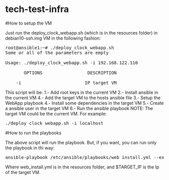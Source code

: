 # tech-test-infra

#How to setup the VM

Just run the deploy_clock_webapp.sh (which is in the resources folder) in debian10-ssh.img VM in the following fashion:
<pre>
root@ansible1:~# ./deploy_clock_webapp.sh
Some or all of the parameters are empty

Usage: ./deploy_clock_webapp.sh -i 192.168.122.110 

       OPTIONS                 DESCRIPTION

	-i                        IP target VM
</pre>

This script will be:
1.- Add root keys in the current VM
2.- Install ansible in the current VM
4.- Add the target VM to the hosts ansible file
3.- Setup the WebApp playbook
4.- Install some dependencies in the target VM
5.- Create a ansible user in the target VM
6.- Run the ansible playbook
NOTE: The target VM could be the current VM. For example:

<pre>
./deploy_clock_webapp.sh -i localhost
</pre>

#How to run the playbooks

The above script will run the playbook. But, if you want, you can run only the playbook in thi way:
<pre>
ansible-playbook /etc/ansible/playbooks/web_install.yml --extra-vars "vm_target=$TARGET_IP"
</pre>

Where web_install.yml is in the resources folder, and $TARGET_IP is the Ip of the target VM.
